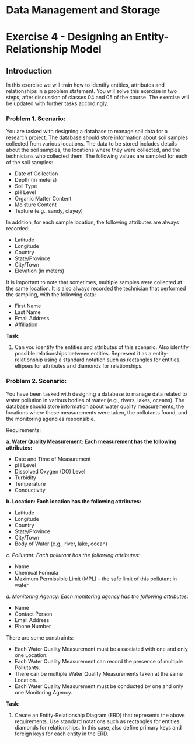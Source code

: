 # Data Management and Storage

# Exercise 4 - Designing an Entity-Relationship Model

## Introduction

In this exercise we will train how to identify entities, attributes and relationships in a problem statement. You will solve this exercise in two steps, after discussion of classes 04 and 05 of the course. The exercise will be updated with further tasks accordingly. 

### Problem 1. Scenario:
You are tasked with designing a database to manage soil data for a research project. The database should store information about soil samples collected from various locations. The data to be stored includes details about the soil samples, the locations where they were collected, and the technicians who collected them. The following values are sampled for each of the soil samples: 
- Date of Collection
- Depth (in meters)
- Soil Type
- pH Level
- Organic Matter Content
- Moisture Content
- Texture (e.g., sandy, clayey)

In addition, for each sample location, the following attributes are always recorded:
- Latitude
- Longitude
- Country
- State/Province
- City/Town
- Elevation (in meters)

It is important to note that sometimes, multiple samples were collected at the same location. It is also always recorded the technician that performed the sampling, with the following data:
- First Name
- Last Name
- Email Address
- Affiliation

**Task:** 
1. Can you identify the entities and attributes of this scenario. Also identify possible relationships between entities. Represent it as a entity-relationship using a standard notation such as rectangles for entities, ellipses for attributes and diamonds for relationships.

### Problem 2. Scenario:
You have been tasked with designing a database to manage data related to water pollution in various bodies of water (e.g., rivers, lakes, oceans). The database should store information about water quality measurements, the locations where these measurements were taken, the pollutants found, and the monitoring agencies responsible. 

Requirements:

**a. Water Quality Measurement: Each measurement has the following attributes:**
- Date and Time of Measurement
- pH Level
- Dissolved Oxygen (DO) Level
- Turbidity
- Temperature
- Conductivity

**b. Location: Each location has the following attributes:**
- Latitude
- Longitude
- Country
- State/Province
- City/Town
- Body of Water (e.g., river, lake, ocean)

*c. Pollutant: Each pollutant has the following attributes:*
- Name
- Chemical Formula
- Maximum Permissible Limit (MPL) - the safe limit of this pollutant in water

*d. Monitoring Agency: Each monitoring agency has the following attributes:*
- Name
- Contact Person
- Email Address
- Phone Number

There are some constraints:
- Each Water Quality Measurement must be associated with one and only one Location.
- Each Water Quality Measurement can record the presence of multiple Pollutants.
- There can be multiple Water Quality Measurements taken at the same Location.
- Each Water Quality Measurement must be conducted by one and only one Monitoring Agency.

**Task:**

1. Create an Entity-Relationship Diagram (ERD) that represents the above requirements. Use standard notations such as rectangles for entities, diamonds for relationships. In this case, also define primary keys and foreign keys for each entity in the ERD.


